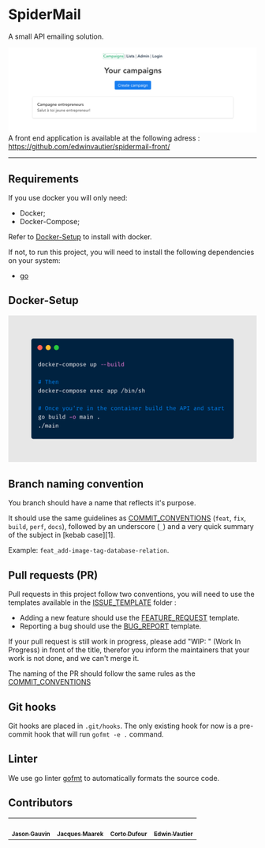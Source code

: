 # SpiderMail

A small API emailing solution.


![assets/front.png](assets/front.png)
A front end application is available at the following adress : https://github.com/edwinvautier/spidermail-front/

---

## Requirements

If you use docker you will only need:
* Docker;
* Docker-Compose;

Refer to [Docker-Setup](#docker-setup) to install with docker.

If not, to run this project, you will need to install the following dependencies on your system:

- [go](https://golang.org/doc/install)

## Docker-Setup

![build instructions](assets/build.png)

## Branch naming convention

You branch should have a name that reflects it's purpose.

It should use the same guidelines as [COMMIT_CONVENTIONS](COMMIT_CONVENTIONS.md) (`feat`, `fix`, `build`, `perf`, `docs`), followed by an underscore (`_`) and a very quick summary of the subject in [kebab case][1].

Example: `feat_add-image-tag-database-relation`.

## Pull requests (PR)

Pull requests in this project follow two conventions, you will need to use the templates available in the [ISSUE_TEMPLATE](.github/ISSUE_TEMPLATE) folder :

- Adding a new feature should use the [FEATURE_REQUEST](.github/ISSUE_TEMPLATE/FEATURE_REQUEST.md) template.
- Reporting a bug should use the [BUG_REPORT](.github/ISSUE_TEMPLATE/BUG_REPORT.md) template.

If your pull request is still work in progress, please add "WIP: " (Work In Progress) in front of the title, therefor you inform the maintainers that your work is not done, and we can't merge it.

The naming of the PR should follow the same rules as the [COMMIT_CONVENTIONS](COMMIT_CONVENTIONS.md)

## Git hooks
Git hooks are placed in `.git/hooks`. The only existing hook for now is a pre-commit hook that will run `gofmt -e .` command.

## Linter

We use go linter [gofmt](https://blog.golang.org/gofmt) to automatically formats the source code.

## Contributors

<table>
  <tr>
    <td align="center">
    <a href="https://github.com/jasongauvin">
      <img src="https://avatars1.githubusercontent.com/u/41618366?s=400&u=b970ed03cbb921ce1312ef86b39093e4fa0be7e3&v=4" width="100px;" alt=""/>
      <br />
      <sub><b>Jason Gauvin</b></sub>
    </a>
    </td>
    <td align="center">
    <a href="https://github.com/JackMaarek/">
      <img src="https://avatars3.githubusercontent.com/u/28316928?s=400&u=3cdfb5b0683245ad333a39cfca3a5251f3829824&v=4" width="100px;" alt=""/>
      <br />
      <sub><b>Jacques Maarek</b></sub>
    </a>
    </td>
    <td align="center">
    <a href="https://github.com/SteakBarbare">
      <img src="https://avatars2.githubusercontent.com/u/25483831?s=400&u=5316e2018489cb088c6120940df7e0b5d8d0f374&v=4" width="100px;" alt=""/>
      <br />
      <sub><b>Corto Dufour</b></sub>
    </a>
    </td>
    <td align="center">
    <a href="https://github.com/edwinvautier">
      <img src="https://avatars3.githubusercontent.com/u/35581502?s=460&u=d9096f90151f35552d9adcd57bacaee366f0aaef&v=4" width="100px;" alt=""/>
      <br />
      <sub><b>Edwin Vautier</b></sub>
    </a>
    </td>
  </tr>
</table>